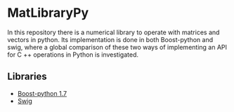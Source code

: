 # MatLibraryPy

In this repository there is a numerical library to operate with matrices and vectors in python. Its implementation is done in both Boost-python and swig, where a global comparison of these two ways of implementing an API for C ++ operations in Python is investigated.

## Libraries

* [Boost-python 1.7](https://www.boost.org/doc/libs/1_70_0/libs/python/doc/html/index.html)
* [Swig](http://www.swig.org/)
